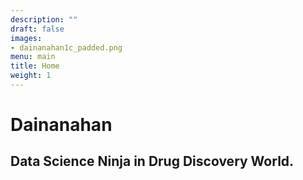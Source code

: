 ```yaml
---
description: ""
draft: false
images:
- dainanahan1c_padded.png
menu: main
title: Home
weight: 1
---
```


# Dainanahan
## Data Science Ninja in Drug Discovery World.